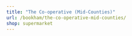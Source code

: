 ```yaml
---
title: "The Co-operative (Mid-Counties)"
url: /bookham/the-co-operative-mid-counties/
shop: supermarket
---
```

